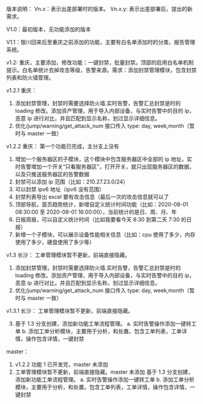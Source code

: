 版本说明：
Vn.x：表示出差部署时的版本。
Vn.x.y: 表示出差部署后，提出的新需求。

V1.0：最初版本，无功能添加的版本

V1.1：银川回来后至重庆之前添加的功能，主要有白名单添加时的分类，报告管理系统。

v1.2: 重庆，主要添加，修改功能：一键封禁，批量封禁。顶部的启用白名单机制提示。白名单统计去掉攻击等级，告警来源。需求：添加封禁管理模块，包含封禁列表和防火墙管理。

v1.2.1 重庆：

1. 添加封禁管理，封禁时需要选择防火墙.实时告警，告警汇总封禁是时的 loading 修改。添加资产管理，用于导入内部设备，与实时告警中的目的 ip，恶意 ip 进行对比，并且匹配到显示名称，划过显示详细信息。
2. 优化/jump/warning/get_attack_num 接口传入 type: day, week,month（暂时与 master 一致）

v1.2.2 重庆：
第一个功能已完成，主分支上没有

1. 增加一个服务器区的子模块，这个模块中包含服务器区中全部的 ip 地址，实时告警增加一个开关“只看服务器区”，打开开关，就只出现服务器区的数据，以及只推送服务器区的告警数据
2. 封禁可以添加 ip 范围（比如：210.27.23.0/24）
3. 可以封禁 ipv6 地址（ipv6 没有范围）
4. 封禁列表导出 excel 要有攻击信息（最后一次的攻击信息就可以了
5. 顶部导航，首页趋势统计，新增自定义统计时间功能（比如：2020-08-01 08:30:00 至 2020-08-01 16:00:00），当前统计的是日、周、月、年
6. 日报周报，可以自定义统计时间（比如我要看今天 8:30 到第二天 7:30 的日报）
7. 新增一个子模块，可以展示设备性能相关信息（比如：cpu 使用了多少，内存使用了多少，硬盘使用了多少等）

v1.3 长沙：
工单管理模块暂不更新，前端直接隐藏。

1. 添加封禁管理，封禁时需要选择防火墙.实时告警，告警汇总封禁是时的 loading 修改。添加资产管理，用于导入内部设备，与实时告警中的目的 ip，恶意 ip 进行对比，并且匹配到显示名称，划过显示详细信息。
2. 优化/jump/warning/get_attack_num 接口传入 type: day, week,month（暂时与 master 一致）

v1.3.1 长沙：
工单管理模块暂不更新，前端直接隐藏。

3. 基于 1.3 分支创建，添加新功能工单流程管理。
   a. 实时告警操作添加一键转工单
   b. 添加工单分析模块，主要用于分析，和处置。包含工单列表，工单详情，操作包含详情，一键封禁

master：

1. v1.2.2 功能 1 已开发完，master 未添加
2. 工单管理模块暂不更新，前端直接隐藏。master 未添加
   基于 1.3 分支创建，添加新功能工单流程管理。
   a. 实时告警操作添加一键转工单
   b. 添加工单分析模块，主要用于分析，和处置。包含工单列表，工单详情，操作包含详情，一键封禁
